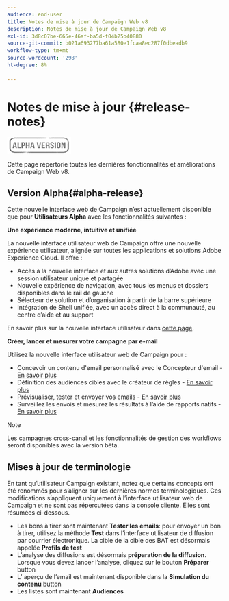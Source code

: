 ```yaml
---
audience: end-user
title: Notes de mise à jour de Campaign Web v8
description: Notes de mise à jour de Campaign Web v8
exl-id: 3d8c07be-665e-46af-ba5d-f04b25b40880
source-git-commit: b021a693277ba61a580e1fcaa8ec287f0dbeadb9
workflow-type: tm+mt
source-wordcount: '298'
ht-degree: 8%

---
```


# Notes de mise à jour {#release-notes}

![](../assets/do-not-localize/badge.png)

Cette page répertorie toutes les dernières fonctionnalités et améliorations de Campaign Web v8.

## Version Alpha{#alpha-release}

Cette nouvelle interface web de Campaign n’est actuellement disponible que pour **Utilisateurs Alpha** avec les fonctionnalités suivantes :

**Une expérience moderne, intuitive et unifiée**

La nouvelle interface utilisateur web de Campaign offre une nouvelle expérience utilisateur, alignée sur toutes les applications et solutions Adobe Experience Cloud. Il offre :

* Accès à la nouvelle interface et aux autres solutions d’Adobe avec une session utilisateur unique et partagée
* Nouvelle expérience de navigation, avec tous les menus et dossiers disponibles dans le rail de gauche
* Sélecteur de solution et d’organisation à partir de la barre supérieure
* Intégration de Shell unifiée, avec un accès direct à la communauté, au centre d’aide et au support
<!--
No search and pulse notifications in Alpha
-->

En savoir plus sur la nouvelle interface utilisateur dans [cette page](../get-started/user-interface.md).

**Créer, lancer et mesurer votre campagne par e-mail**

Utilisez la nouvelle interface utilisateur web de Campaign pour :

* Concevoir un contenu d&#39;email personnalisé avec le Concepteur d&#39;email - [En savoir plus](../content/edit-content.md)
* Définition des audiences cibles avec le créateur de règles - [En savoir plus](../audience/about-audiences.md)
* Prévisualiser, tester et envoyer vos emails - [En savoir plus](../monitor/prepare-send.md)
* Surveillez les envois et mesurez les résultats à l’aide de rapports natifs - [En savoir plus](../reporting/reports.md)

<!--
add info somewhere to remind users that
* they still have access to their console (+ link to v8 console doc)
* they keep their existing data (example: will be able to use their existing delivery templates to create deliveries)
-->

>[!NOTE]
>
>Les campagnes cross-canal et les fonctionnalités de gestion des workflows seront disponibles avec la version bêta.

## Mises à jour de terminologie

En tant qu’utilisateur Campaign existant, notez que certains concepts ont été renommés pour s’aligner sur les dernières normes terminologiques. Ces modifications s’appliquent uniquement à l’interface utilisateur web de Campaign et ne sont pas répercutées dans la console cliente. Elles sont résumées ci-dessous.

* Les bons à tirer sont maintenant **Tester les emails**: pour envoyer un bon à tirer, utilisez la méthode **Test** dans l’interface utilisateur de diffusion par courrier électronique. La cible de la cible des BAT est désormais appelée **Profils de test**
* L’analyse des diffusions est désormais **préparation de la diffusion**. Lorsque vous devez lancer l’analyse, cliquez sur le bouton **Préparer** button
* L’ aperçu de l’email est maintenant disponible dans la **Simulation du contenu** button
* Les listes sont maintenant **Audiences**
